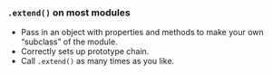 ### `.extend()` on most modules

- Pass in an object with properties and methods to make your own “subclass” of the module.
- Correctly sets up prototype chain.
- Call `.extend()` as many times as you like.
